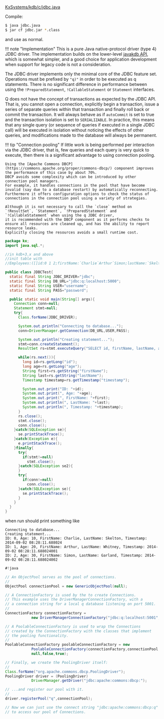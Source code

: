 <i class="fa fa-github"></i> [KxSystems/kdb/c/jdbc.java](https://github.com/KxSystems/kdb/blob/master/c/jdbc.java)

Compile:
```bash
$ java jdbc.java
$ jar cf jdbc.jar *.class
```
and use as normal.

!!! note "Implementation"
    This is a pure Java native-protocol driver (type 4) JDBC driver. The implementation builds on the lower-level [javakdb API](java-client-for-q), which is somewhat simpler, and a good choice for application development when support for legacy code is not a consideration.

The JDBC driver implements only the minimal core of the JDBC feature set. 
Operations must be prefixed by `"q)"` in order to be executed as q statements. 
There is no significant difference in performance between using the `!PreparedStatement`, `!CallableStatement` or `Statement` interfaces.

Q does not have the concept of transactions as expected by the JDBC API. 
That is, you cannot open a connection, explicitly begin a transaction, issue a series of separate queries within that transaction and finally roll back or commit the transaction. 
It will always behave as if `autoCommit` is set to true and the transaction isolation is set to `SERIALIZABLE`. 
In practice, this means that any single query (or sequence of queries if executed in a single JDBC call) will be executed in isolation 
without noticing the effects of other queries, and modifications made to the database will always be permanent.

!!! tip "Connection pooling"
    If little work is being performed per interaction via the JDBC driver, 
    that is, few queries and each query is very quick to execute, 
    then there is a significant advantage to using connection pooling. 

    Using the [Apache Commons DBCP](https://commons.apache.org/proper/commons-dbcp/) component improves the performance of this case by about 70%. 
    DBCP avoids some complexity which can be introduced by other connection pool managers. 
    For example, it handles connections in the pool that have become invalid (say due to a database restart) by automatically reconnecting. 
    Furthermore it offers configuration options to check the status of connections in the connection pool using a variety of strategies.

    Although it is not necessary to call the `close` method on `!ResultSet`, `Statement`, `!PreparedStatement` and `!CallableStatement` when using the q JDBC driver, 
    it is recommended with the DBCP component as it performs checks to ensure all resources are cleaned up, and has the ability to report resource leaks. 
    Explicitly closing the resources avoids a small runtime cost.

```java
package kx;
import java.sql.*;

//in kdb+3.x and above
//init table with
//Employees:([]id:0 1 2;firstName:`Charlie`Arthur`Simon;lastName:`Skelton`Whitney`Garland;age:10 20 30;timestamp:.z.p+til 3)

public class JDBCTest{
  static final String JDBC_DRIVER="jdbc";
  static final String DB_URL="jdbc:q:localhost:5000";
  static final String USER="username";
  static final String PASS="password";

  public static void main(String[] args){
    Connection conn=null;
    Statement stmt=null;
    try{
      Class.forName(JDBC_DRIVER);

      System.out.println("Connecting to database...");
      conn=DriverManager.getConnection(DB_URL,USER,PASS);

      System.out.println("Creating statement...");
      stmt=conn.createStatement();
      ResultSet rs=stmt.executeQuery("SELECT id, firstName, lastName, age,timestamp FROM Employees");

      while(rs.next()){
        long id=rs.getLong("id");
        long age=rs.getLong("age");
        String first=rs.getString("firstName");
        String last=rs.getString("lastName");
        Timestamp timestamp=rs.getTimestamp("timestamp");

        System.out.print("ID: "+id);
        System.out.print(", Age: "+age);
        System.out.print(", FirstName: "+first);
        System.out.println(", LastName: "+last);
        System.out.println(", Timestamp: "+timestamp);
      }
      rs.close();
      stmt.close();
      conn.close();
    }catch(SQLException se){
      se.printStackTrace();
    }catch(Exception e){
      e.printStackTrace();
    }finally{
      try{
        if(stmt!=null)
          stmt.close();
      }catch(SQLException se2){
      }
      try{
        if(conn!=null)
          conn.close();
      }catch(SQLException se){
        se.printStackTrace();
      }
    }
  }
}
```
when run should print something like
```
Connecting to database...
Creating statement...
ID: 0, Age: 10, FirstName: Charlie, LastName: Skelton, Timestamp: 2014-09-02 08:28:11.688024
ID: 1, Age: 20, FirstName: Arthur, LastName: Whitney, Timestamp: 2014-09-02 08:28:11.688024001
ID: 2, Age: 30, FirstName: Simon, LastName: Garland, Timestamp: 2014-09-02 08:28:11.688024002
```
```java
#!java

// An ObjectPool serves as the pool of connections.
//
ObjectPool connectionPool = new GenericObjectPool(null);

// A ConnectionFactory is used by the to create Connections.
// This example uses the DriverManagerConnectionFactory, with a
// a connection string for a local q database listening on port 5001.
//
ConnectionFactory connectionFactory =
            new DriverManagerConnectionFactory("jdbc:q:localhost:5001",null);

// A PoolableConnectionFactory is used to wrap the Connections
// created by the ConnectionFactory with the classes that implement
// the pooling functionality.
//
PoolableConnectionFactory poolableConnectionFactory = new
            PoolableConnectionFactory(connectionFactory,connectionPool,null,
            null,false,true);

// Finally, we create the PoolingDriver itself:
//
Class.forName("org.apache.commons.dbcp.PoolingDriver");
PoolingDriver driver = (PoolingDriver)
            DriverManager.getDriver("jdbc:apache:commons:dbcp:");

// ...and register our pool with it.
//
driver.registerPool("q",connectionPool);

// Now we can just use the connect string "jdbc:apache:commons:dbcp:q"
// to access our pool of Connections.
```


